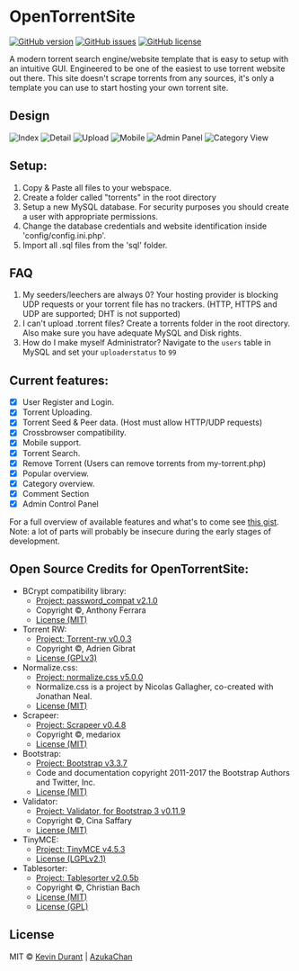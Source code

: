 # OpenTorrentSite 
[![GitHub version](https://img.shields.io/badge/version-0.3.0-brightgreen.svg)]()
[![GitHub issues](https://img.shields.io/github/issues/AzukaChan/OpenTorrentSite.svg)](https://github.com/AzukaChan/OpenTorrentSite/issues)
[![GitHub license](https://img.shields.io/badge/license-MIT-blue.svg)](https://raw.githubusercontent.com/KevinJDurant/OpenTorrentSite/master/LICENSE)

A modern torrent search engine/website template that is easy to setup with an intuitive GUI. Engineered to be one of the easiest to use torrent website out there. This site doesn't scrape torrents from any sources, it's only a template you can use to start hosting your own torrent site.

## Design
![Index](http://i.imgur.com/bP7n07l.png)
![Detail](http://i.imgur.com/jly4Mch.png)
![Upload](http://i.imgur.com/YDtYYTt.png)
![Mobile](http://i.imgur.com/0ZBW6JR.png)
![Admin Panel](https://i.imgur.com/lnIuLBS.png)
![Category View](https://i.imgur.com/VTHQOx2.png)

## Setup:
1. Copy & Paste all files to your webspace.
2. Create a folder called "torrents" in the root directory
3. Setup a new MySQL database. For security purposes you should create a user with appropriate permissions.
4. Change the database credentials and website identification inside 'config/config.ini.php'.
5. Import all .sql files from the 'sql' folder.

## FAQ
1. My seeders/leechers are always 0? Your hosting provider is blocking UDP requests or your torrent file has no trackers. (HTTP, HTTPS and UDP are supported; DHT is not supported)
2. I can't upload .torrent files? Create a torrents folder in the root directory. Also make sure you have adequate MySQL and Disk rights.
3. How do I make myself Administrator? Navigate to the `users` table in MySQL and set your `uploaderstatus` to `99`

## Current features:
- [x] User Register and Login.
- [x] Torrent Uploading.
- [x] Torrent Seed & Peer data. (Host must allow HTTP/UDP requests)
- [x] Crossbrowser compatibility.
- [x] Mobile support.
- [x] Torrent Search.
- [X] Remove Torrent (Users can remove torrents from my-torrent.php)
- [x] Popular overview.
- [x] Category overview.
- [x] Comment Section
- [x] Admin Control Panel

For a full overview of available features and what's to come see [this gist](https://gist.github.com/KevinJDurant/690ff206779582a404d481ab0a165519). Note: a lot of parts will probably be insecure during the early stages of development.

## Open Source Credits for OpenTorrentSite:
* BCrypt compatibility library:
  -  [Project: password_compat v2.1.0](https://github.com/ircmaxell/password_compat)
  -  Copyright ©, Anthony Ferrara
  -  [License (MIT)](http://www.opensource.org/licenses/mit-license.html)
* Torrent RW:
  -  [Project: Torrent-rw v0.0.3](https://github.com/adriengibrat/torrent-rw)
  -  Copyright ©, Adrien Gibrat
  -  [License (GPLv3)](http://www.gnu.org/licenses/gpl.html)
* Normalize.css:
  -  [Project: normalize.css v5.0.0](https://github.com/necolas/normalize.css)
  -  Normalize.css is a project by Nicolas Gallagher, co-created with Jonathan Neal.
  -  [License (MIT)](https://github.com/necolas/normalize.css/blob/master/LICENSE.md)
* Scrapeer:
  -  [Project: Scrapeer v0.4.8](https://github.com/medariox/Scrapeer)
  -  Copyright ©, medariox
  -  [License (MIT)](http://www.opensource.org/licenses/MIT)
* Bootstrap:
  -  [Project: Bootstrap v3.3.7](http://getbootstrap.com)
  -  Code and documentation copyright 2011-2017 the Bootstrap Authors and Twitter, Inc.
  -  [License (MIT)](https://github.com/twbs/bootstrap/blob/master/LICENSE)
* Validator:
  -  [Project: Validator, for Bootstrap 3 v0.11.9](https://github.com/1000hz/bootstrap-validator)
  -  Copyright ©, Cina Saffary
  -  [License (MIT)](https://github.com/1000hz/bootstrap-validator/blob/master/LICENSE)
* TinyMCE:
  -  [Project: TinyMCE v4.5.3](https://github.com/tinymce/tinymce)
  -  [License (LGPLv2.1)](https://github.com/tinymce/tinymce/blob/master/LICENSE.TXT)
* Tablesorter:
  -  [Project: Tablesorter v2.0.5b](https://github.com/christianbach/tablesorter)
  -  Copyright ©, Christian Bach
  -  [License (MIT)](http://www.opensource.org/licenses/mit-license.php)
  -  [License (GPL)](http://www.gnu.org/licenses/gpl.html)

## License
MIT © [Kevin Durant](https://github.com/KevinJDurant) | [AzukaChan](https://github.com/AzukaChan)
